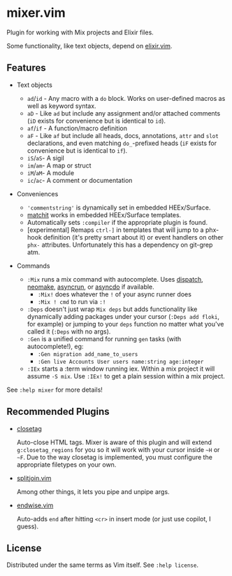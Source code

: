 # mixer.vim

Plugin for working with Mix projects and Elixir files.

Some functionality, like text objects, depend on [elixir.vim](https://github.com/elixir-editors/vim-elixir).

## Features

- Text objects
  - `ad`/`id` - Any macro with a `do` block.  Works on user-defined macros as
    well as keyword syntax.
  - `aD` - Like `ad` but include any assignment and/or attached comments (`iD`
    exists for convenience but is identical to `id`).
  - `af`/`if` - A function/macro definition
  - `aF` - Like `af` but include all heads, docs, annotations, `attr` and
    `slot` declarations, and even matching `do_`-prefixed heads (`iF` exists
    for convenience but is identical to `if`).
  - `iS`/`aS`- A sigil
  - `im`/`am`- A map or struct
  - `iM`/`aM`- A module
  - `ic`/`ac`- A comment or documentation

- Conveniences
  - `'commentstring'` is dynamically set in embedded HEEx/Surface.
  - [matchit](https://www.vim.org/scripts/script.php?script_id=39) works in
    embedded HEEx/Surface templates.
  - Automatically sets `:compiler` if the appropriate plugin is found.
  - [experimental] Remaps `ctrl-]` in templates that will jump to a phx-hook
    definition (it's pretty smart about it) or event handlers on other `phx-`
    attributes.  Unfortunately this has a dependency on git-grep atm.

- Commands
  - `:Mix` runs a mix command with autocomplete.  Uses
    [dispatch](https://github.com/tpope/vim-dispatch), [neomake](https://github.com/neomake/neomake),
    [asyncrun](https://github.com/skywind3000/asyncrun.vim), or [asyncdo](https://github.com/hauleth/asyncdo.vim)
    if available.
    - `:Mix!` does whatever the `!` of your async runner does
    - `:Mix ! cmd` to run via `:!`
  - `:Deps` doesn't just wrap `Mix deps` but adds functionality like dynamically adding
    packages under your cursor (`:Deps add floki`, for example) or jumping to your `deps`
    function no matter what you've called it (`:Deps` with no args).
  - `:Gen` is a unified command for running `gen` tasks (with autocomplete!), eg:
    - `:Gen migration add_name_to_users`
    - `:Gen live Accounts User users name:string age:integer`
  - `:IEx` starts a :term window running iex.  Within a mix project it will assume `-S mix`.
    Use `:IEx!` to get a plain session within a mix project.

See `:help mixer` for more details!

## Recommended Plugins

- [closetag](https://github.com/alvan/vim-closetag)

  Auto-close HTML tags.  Mixer is aware of this plugin and will extend
  `g:closetag_regions` for you so it will work with your cursor inside
  `~H` or `~F`.  Due to the way closetag is implemented, you must
  configure the appropriate filetypes on your own.

- [splitjoin.vim](https://github.com/AndrewRadev/splitjoin.vim)

  Among other things, it lets you pipe and unpipe args.

- [endwise.vim](https://github.com/tpope/vim-endwise)

  Auto-adds `end` after hitting `<cr>` in insert mode (or just use copilot,
  I guess).

## License

Distributed under the same terms as Vim itself. See `:help license`.
